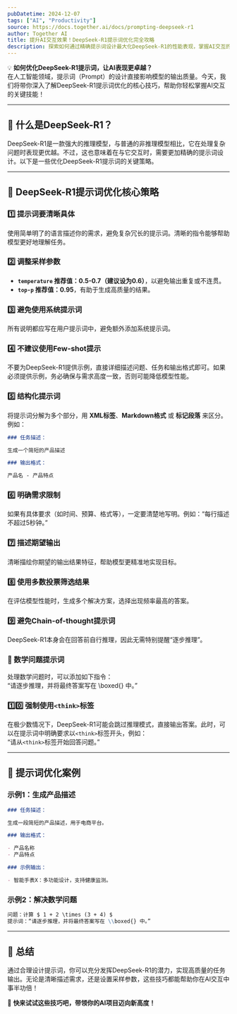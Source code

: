 ```yaml
---
pubDatetime: 2024-12-07
tags: ["AI", "Productivity"]
source: https://docs.together.ai/docs/prompting-deepseek-r1
author: Together AI
title: 提升AI交互效果！DeepSeek-R1提示词优化完全攻略
description: 探索如何通过精确提示词设计最大化DeepSeek-R1的性能表现，掌握AI交互的核心技巧！
---
```


💡 **如何优化DeepSeek-R1提示词，让AI表现更卓越？**  
在人工智能领域，提示词（Prompt）的设计直接影响模型的输出质量。今天，我们将带你深入了解DeepSeek-R1提示词优化的核心技巧，帮助你轻松掌握AI交互的关键技能！

---

## 🧠 什么是DeepSeek-R1？

DeepSeek-R1是一款强大的推理模型，与普通的非推理模型相比，它在处理复杂问题时表现更优越。不过，这也意味着在与它交互时，需要更加精确的提示词设计。以下是一些优化DeepSeek-R1提示词的关键策略。

---

## 🔑 DeepSeek-R1提示词优化核心策略

### 1️⃣ 提示词要清晰具体

使用简单明了的语言描述你的需求，避免复杂冗长的提示词。清晰的指令能够帮助模型更好地理解任务。

### 2️⃣ 调整采样参数

- **`temperature` 推荐值：0.5-0.7（建议设为0.6）**，以避免输出重复或不连贯。
- **`top-p` 推荐值：0.95**，有助于生成高质量的结果。

### 3️⃣ 避免使用系统提示词

所有说明都应写在用户提示词中，避免额外添加系统提示词。

### 4️⃣ 不建议使用Few-shot提示

不要为DeepSeek-R1提供示例，直接详细描述问题、任务和输出格式即可。如果必须提供示例，务必确保与需求高度一致，否则可能降低模型性能。

### 5️⃣ 结构化提示词

将提示词分解为多个部分，用 **XML标签**、**Markdown格式** 或 **标记段落** 来区分。例如：

```markdown
### 任务描述：

生成一个简短的产品描述

### 输出格式：

产品名 - 产品特点
```

### 6️⃣ 明确需求限制

如果有具体要求（如时间、预算、格式等），一定要清楚地写明。例如：“每行描述不超过5秒钟。”

### 7️⃣ 描述期望输出

清晰描绘你期望的输出结果特征，帮助模型更精准地实现目标。

### 8️⃣ 使用多数投票筛选结果

在评估模型性能时，生成多个解决方案，选择出现频率最高的答案。

### 9️⃣ 避免Chain-of-thought提示词

DeepSeek-R1本身会在回答前自行推理，因此无需特别提醒“逐步推理”。

### 🔢 数学问题提示词

处理数学问题时，可以添加如下指令：  
“请逐步推理，并将最终答案写在 \\boxed{} 中。”

### 1️⃣0️⃣ 强制使用`<think>`标签

在极少数情况下，DeepSeek-R1可能会跳过推理模式，直接输出答案。此时，可以在提示词中明确要求以`<think>`标签开头，例如：  
“请从`<think>`标签开始回答问题。”

---

## 🎯 提示词优化案例

### 示例1：生成产品描述

```markdown
### 任务描述：

生成一段简短的产品描述，用于电商平台。

### 输出格式：

- 产品名称
- 产品特点

### 示例输出：

- 智能手表X：多功能设计，支持健康监测。
```

### 示例2：解决数学问题

```markdown
问题：计算 $ 1 + 2 \times (3 + 4) $  
提示词：“请逐步推理，并将最终答案写在 \\boxed{} 中。”
```

---

## 🌟 总结

通过合理设计提示词，你可以充分发挥DeepSeek-R1的潜力，实现高质量的任务输出。无论是清晰描述需求，还是设置采样参数，这些技巧都能帮助你在AI交互中事半功倍！

🚀 **快来试试这些技巧吧，带领你的AI项目迈向新高度！**
